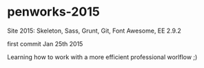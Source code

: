 # penworks-2015
Site 2015: Skeleton, Sass, Grunt, Git, Font Awesome, EE 2.9.2

first commit Jan 25th 2015

Learning how to work with a more efficient professional worlflow ;)
